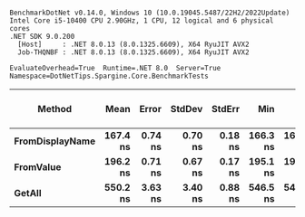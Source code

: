 ```

BenchmarkDotNet v0.14.0, Windows 10 (10.0.19045.5487/22H2/2022Update)
Intel Core i5-10400 CPU 2.90GHz, 1 CPU, 12 logical and 6 physical cores
.NET SDK 9.0.200
  [Host]     : .NET 8.0.13 (8.0.1325.6609), X64 RyuJIT AVX2
  Job-THQNBF : .NET 8.0.13 (8.0.1325.6609), X64 RyuJIT AVX2

EvaluateOverhead=True  Runtime=.NET 8.0  Server=True  
Namespace=DotNetTips.Spargine.Core.BenchmarkTests  

```
| Method          | Mean     | Error   | StdDev  | StdErr  | Min      | Q1       | Median   | Q3       | Max      | Op/s        | CI99.9% Margin | Iterations | Kurtosis | MValue | Skewness | Rank | LogicalGroup | Baseline | Completed Work Items | Lock Contentions | Gen0   | Exceptions | Code Size | Allocated |
|---------------- |---------:|--------:|--------:|--------:|---------:|---------:|---------:|---------:|---------:|------------:|---------------:|-----------:|---------:|-------:|---------:|-----:|------------- |--------- |---------------------:|-----------------:|-------:|-----------:|----------:|----------:|
| **FromDisplayName** | **167.4 ns** | **0.74 ns** | **0.70 ns** | **0.18 ns** | **166.3 ns** | **166.8 ns** | **167.4 ns** | **167.8 ns** | **168.3 ns** | **5,974,944.9** |       **7.410 ns** |      **15.00** |    **1.497** |  **2.000** |  **-0.1681** |    **1** | *****            | **No**       |                    **-** |                **-** | **0.0024** |          **-** |        **NA** |     **232 B** |
| **FromValue**       | **196.2 ns** | **0.71 ns** | **0.67 ns** | **0.17 ns** | **195.1 ns** | **195.7 ns** | **196.3 ns** | **196.7 ns** | **197.1 ns** | **5,097,436.1** |       **7.414 ns** |      **15.00** |    **1.673** |  **2.000** |  **-0.4183** |    **2** | *****            | **No**       |                    **-** |                **-** | **0.0024** |          **-** |        **NA** |     **232 B** |
| **GetAll**          | **550.2 ns** | **3.63 ns** | **3.40 ns** | **0.88 ns** | **546.5 ns** | **547.7 ns** | **549.3 ns** | **551.8 ns** | **557.3 ns** | **1,817,529.6** |       **7.062 ns** |      **15.00** |    **2.486** |  **2.000** |   **0.7674** |    **3** | *****            | **No**       |                    **-** |                **-** | **0.0048** |          **-** |   **3,379 B** |     **472 B** |
